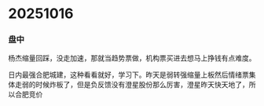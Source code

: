 # 20251016

### 盘中

杨杰缩量回踩，没走加速，那就当趋势票做，机构票买进去想马上挣钱有点难度。

日内最强合肥城建，这种看看就好，学习下。昨天是弱转强缩量上板然后情绪票集体走弱的时候炸板了，但是负反馈没有澄星股份那么厉害，澄星昨天快天地了，所以合肥竞价
